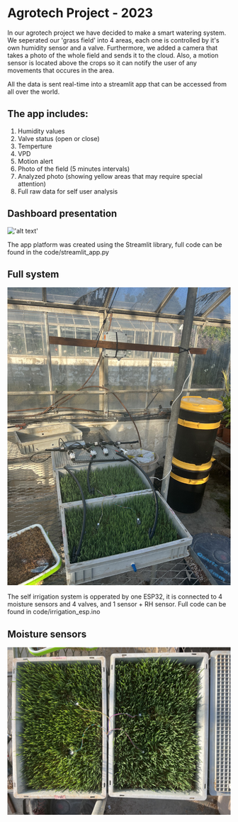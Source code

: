 # Agrotech Project - 2023

In our agrotech project we have decided to make a smart watering system.
We seperated our 'grass field' into 4 areas, each one is controlled by it's own humidity sensor and a valve.
Furthermore, we added a camera that takes a photo of the whole field and sends it to the cloud.
Also, a motion sensor is located above the crops so it can notify the user of any movements that occures in the area.

All the data is sent real-time into a streamlit app that can be accessed from all over the world.
## The app includes: 
1. Humidity values
2. Valve status (open or close)
3. Temperture
4. VPD 
5. Motion alert
6. Photo of the field (5 minutes intervals)
7. Analyzed photo (showing yellow areas that may require special attention)
8. Full raw data for self user analysis

## Dashboard presentation
!['alt text'](/images/for_readme/GUI1.png)

The app platform was created using the Streamlit library, full code can be found in the code/streamlit_app.py

## Full system
!['alt text'](/images/for_readme/IMG_6625.jpg)

The self irrigation system is opperated by one ESP32, it is connected to 4 moisture sensors and 4 valves, and 1 sensor + RH sensor.
Full code can be found in code/irrigation_esp.ino

## Moisture sensors

!['alt text'](/images/for_readme/IMG_6624.jpg)

